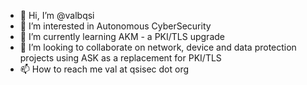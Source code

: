 - 👋 Hi, I’m @valbqsi
- 👀 I’m interested in Autonomous CyberSecurity
- 🌱 I’m currently learning AKM - a PKI/TLS upgrade
- 💞️ I’m looking to collaborate on network, device and data protection projects using ASK as a replacement for PKI/TLS 
- 📫 How to reach me val at qsisec dot org

<!---
valbqsi/valbqsi is a ✨ special ✨ repository because its `README.md` (this file) appears on your GitHub profile.
You can click the Preview link to take a look at your changes.
--->
